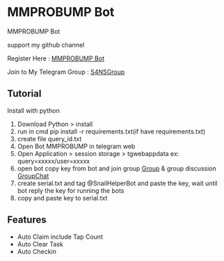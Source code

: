 # MMPROBUMP Bot
MMPROBUMP Bot 

support my github channel 

Register Here : [MMPROBUMP Bot](https://t.me/MMproBump_bot?start=ref_7147799703)

Join to My Telegram Group : [S4NSGroup](https://t.me/sansxgroup)


## Tutorial

Install with python

1. Download Python > install
2. run in cmd pip install -r requirements.txt(if have requirements.txt)
3. create file query_id.txt
4. Open Bot MMPROBUMP in telegram web
5. Open Application > session storage > tgwebappdata ex: query=xxxxx/user=xxxxx
6. open bot copy key from bot and join group [Group](https://t.me/sansxgroup) & group discussion [GroupChat](https://t.me/+gU8ad-nLYNI3NjY1)
7. create serial.txt and tag @SnailHelperBot and paste the key, wait until bot reply the key for running the bots
8. copy and paste key to serial.txt


## Features
- Auto Claim include Tap Count
- Auto Clear Task
- Auto Checkin
